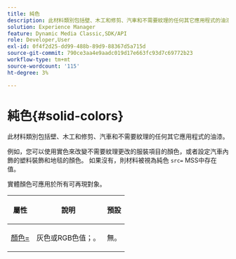 ```yaml
---
title: 純色
description: 此材料類別包括壁、木工和修剪、汽車和不需要紋理的任何其它應用程式的油漆。
solution: Experience Manager
feature: Dynamic Media Classic,SDK/API
role: Developer,User
exl-id: 0f4f2d25-dd99-488b-89d9-88367d5a715d
source-git-commit: 790ce3aa4e9aadc019d17e663fc93d7c69772b23
workflow-type: tm+mt
source-wordcount: '115'
ht-degree: 3%

---
```


# 純色{#solid-colors}

此材料類別包括壁、木工和修剪、汽車和不需要紋理的任何其它應用程式的油漆。

例如，您可以使用實色來改變不需要紋理更改的服裝項目的顏色，或者設定汽車內飾的塑料裝飾和地毯的顏色。 如果沒有，則材料被視為純色 `src=` MSS中存在值。

實體顏色可應用於所有可再現對象。

<table id="table_9245240311A44659A74C7A5EDD7D1503"> 
 <thead> 
  <tr> 
   <th colname="col1" class="entry"> <p>屬性 </p> </th> 
   <th colname="col2" class="entry"> <p>說明 </p> </th> 
   <th colname="col3" class="entry"> <p>預設 </p> </th> 
  </tr> 
 </thead>
 <tbody> 
  <tr> 
   <td colname="col1"> <p> <a href="../../../../../../ir-api/http-protocol/image-rendering-api-ref/c-ir-http-protocol-ref/c-ir-http-protocol-command-reference/r-ir-http-color.md#reference-ea3cba9edfe94dbab86d8f123a9ed0aa" type="reference" format="dita" scope="local"> <span class="codeph"> 顏色= </span> </a> </p> </td> 
   <td colname="col2"> <p> 灰色或RGB色值；。 </p> </td> 
   <td colname="col3"> <p>無。 </p> </td> 
  </tr> 
 </tbody> 
</table>
